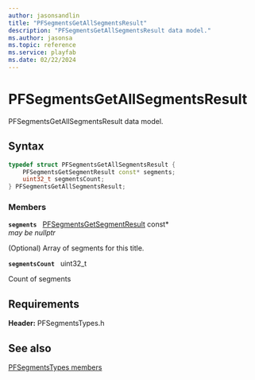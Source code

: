 ```yaml
---
author: jasonsandlin
title: "PFSegmentsGetAllSegmentsResult"
description: "PFSegmentsGetAllSegmentsResult data model."
ms.author: jasonsa
ms.topic: reference
ms.service: playfab
ms.date: 02/22/2024
---
```


# PFSegmentsGetAllSegmentsResult  

PFSegmentsGetAllSegmentsResult data model.  

## Syntax  
  
```cpp
typedef struct PFSegmentsGetAllSegmentsResult {  
    PFSegmentsGetSegmentResult const* segments;  
    uint32_t segmentsCount;  
} PFSegmentsGetAllSegmentsResult;  
```
  
### Members  
  
**`segments`** &nbsp; [PFSegmentsGetSegmentResult](pfsegmentsgetsegmentresult.md) const*  
*may be nullptr*  
  
(Optional) Array of segments for this title.
  
**`segmentsCount`** &nbsp; uint32_t  
  
Count of segments
  
  
## Requirements  
  
**Header:** PFSegmentsTypes.h
  
## See also  
[PFSegmentsTypes members](../pfsegmentstypes_members.md)  

  
  
